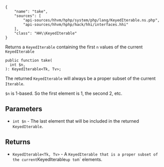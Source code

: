 ``` yamlmeta
{
    "name": "take",
    "sources": [
        "api-sources/hhvm/hphp/system/php/lang/KeyedIterable.ns.php",
        "api-sources/hhvm/hphp/hack/hhi/interfaces.hhi"
    ],
    "class": "HH\\KeyedIterable"
}
```




Returns a ` KeyedIterable ` containing the first `` n `` values of the current
``` KeyedIterable ```




``` Hack
public function take(
  int $n,
): KeyedIterable<Tk, Tv>;
```




The returned ` KeyedIterable ` will always be a proper subset of the current
`` Iterable ``.




` $n ` is 1-based. So the first element is 1, the second 2, etc.




## Parameters




+ ` int $n ` - The last element that will be included in the returned
  `` KeyedIterable ``.




## Returns




* ` KeyedIterable<Tk, Tv> ` - A `` KeyedIterable that is a proper subset of the current ``KeyedIterable``` up to ```n` elements.
<!-- HHAPIDOC -->
